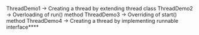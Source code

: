 ThreadDemo1 -> Creating a thread by extending thread class
ThreadDemo2 -> Overloading of run() method
ThreadDemo3 -> Overriding of start() method
ThreadDemo4 -> Creating a thread by implementing runnable interface****

